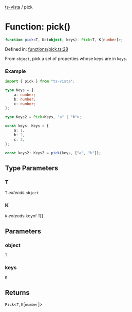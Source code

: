 [ts-vista](../README.md) / pick

# Function: pick()

```ts
function pick<T, K>(object, keys): Pick<T, K[number]>;
```

Defined in: [functions/pick.ts:28](https://github.com/alpheus-day/ts-vista/blob/a2bc999187faa2f0eb8f7abe2b1074733e87318f/package/src/functions/pick.ts#L28)

From `object`, pick a set of properties whose keys are in `keys`.

### Example

```ts
import { pick } from "ts-vista";

type Keys = {
    a: number;
    b: number;
    c: number;
};

type Keys2 = Pick<Keys, "a" | "b">;

const keys: Keys = {
    a: 1,
    b: 2,
    c: 3,
};

const keys2: Keys2 = pick(keys, ["a", "b"]);
```

## Type Parameters

### T

`T` *extends* `object`

### K

`K` *extends* keyof `T`[]

## Parameters

### object

`T`

### keys

`K`

## Returns

`Pick`\<`T`, `K`\[`number`\]\>
